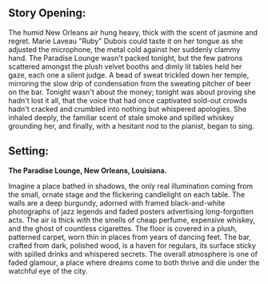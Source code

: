 ## Story Opening:

The humid New Orleans air hung heavy, thick with the scent of jasmine and regret. Marie Laveau "Ruby" Dubois could taste it on her tongue as she adjusted the microphone, the metal cold against her suddenly clammy hand. The Paradise Lounge wasn't packed tonight, but the few patrons scattered amongst the plush velvet booths and dimly lit tables held her gaze, each one a silent judge. A bead of sweat trickled down her temple, mirroring the slow drip of condensation from the sweating pitcher of beer on the bar. Tonight wasn't about the money; tonight was about proving she hadn't lost it all, that the voice that had once captivated sold-out crowds hadn't cracked and crumbled into nothing but whispered apologies. She inhaled deeply, the familiar scent of stale smoke and spilled whiskey grounding her, and finally, with a hesitant nod to the pianist, began to sing.

## Setting:

**The Paradise Lounge, New Orleans, Louisiana.**

Imagine a place bathed in shadows, the only real illumination coming from the small, ornate stage and the flickering candlelight on each table. The walls are a deep burgundy, adorned with framed black-and-white photographs of jazz legends and faded posters advertising long-forgotten acts. The air is thick with the smells of cheap perfume, expensive whiskey, and the ghost of countless cigarettes. The floor is covered in a plush, patterned carpet, worn thin in places from years of dancing feet. The bar, crafted from dark, polished wood, is a haven for regulars, its surface sticky with spilled drinks and whispered secrets. The overall atmosphere is one of faded glamour, a place where dreams come to both thrive and die under the watchful eye of the city.
